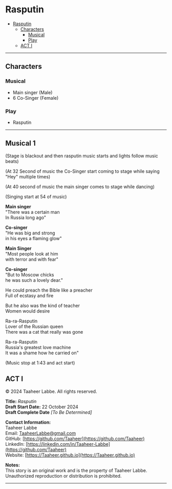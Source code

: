 # Rasputin

- [Rasputin](#rasputin)
  - [Characters](#characters)
    - [Musical](#musical)
    - [Play](#play)
  - [ACT I](#act-i)
---

## Characters
### Musical
- Main singer (Male)
- 6 Co-Singer (Female)
### Play
- Rasputin 
  
---

## Musical 1
(Stage is blackout and then rasputin music starts and lights follow music beats)

(At 32 Second of music the Co-Singer start coming to stage while saying "Hey" multiple times)

(At 40 second of music the main singer comes to stage while dancing)

(Singing start at 54 of music)

**Main singer**  
"There was a certain man  
In Russia long ago"

**Co-singer**  
"He was big and strong  
in his eyes a flaming glow"

**Main Singer**  
"Most people look at him  
with terror and with fear"

**Co-singer**  
"But to Moscow chicks  
he was such a lovely dear."

He could preach the Bible like a preacher  
Full of ecstasy and fire

But he also was the kind of teacher  
Women would desire

Ra-ra-Rasputin  
Lover of the Russian queen  
There was a cat that really was gone

Ra-ra-Rasputin  
Russia's greatest love machine  
It was a shame how he carried on"

(Music stop at 1:43 and act start)

## ACT I

© 2024 Taaheer Labbe. All rights reserved.

**Title:** *Rasputin*  
**Draft Start Date:** 22 October 2024  
**Draft Complete Date** *[To Be Determined]*

**Contact Information:**  
Taaheer Labbe  
Email: [TaaheerLabbe@gmail.com](mailto:TaaheerLabbe@gmail.com)  
GitHub: [https://github.com/Taaheer](https://github.com/Taaheer)  
LinkedIn: [https://linkedin.com/in/Taaheer-Labbe](https://github.com/Taaheer)  
Website: [https://Taaheer.github.io](https://Taaheer.github.io)

**Notes:**  
This story is an original work and is the property of Taaheer Labbe. Unauthorized reproduction or distribution is prohibited.

---
